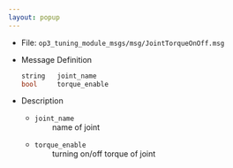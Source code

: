 ```yaml
---
layout: popup
---
```


- File: `op3_tuning_module_msgs/msg/JointTorqueOnOff.msg`

- Message Definition
    ```c
    string   joint_name
    bool     torque_enable
    ```

- Description  
    * `joint_name`   
&emsp;&emsp; name of joint  

    * `torque_enable`    
&emsp;&emsp; turning on/off torque of joint  
